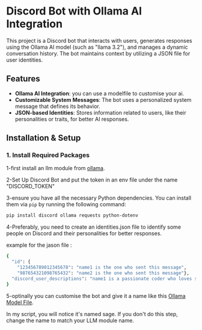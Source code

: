 # Discord Bot with Ollama AI Integration

This project is a Discord bot that interacts with users, generates responses using the Ollama AI model (such as "llama 3.2"), and manages a dynamic conversation history. The bot maintains context by utilizing a JSON file for user identities.

## Features
- **Ollama AI Integration**: you can use a modelfile to customise your ai.
- **Customizable System Messages**: The bot uses a personalized system message that defines its behavior.
- **JSON-based Identities**: Stores information related to users, like their personalities or traits, for better AI responses.


## Installation & Setup

### 1. Install Required Packages
1-first install an llm module from [ollama](https://ollama.com/search).

2-Set Up Discord Bot and put the token in an env file under the name "DISCORD_TOKEN"

3-ensure you have all the necessary Python dependencies. You can install them via `pip` by running the following command:

```bash
pip install discord ollama requests python-dotenv
```
4-Preferably, you need to create an identities.json file to identify some people on Discord and their personalities for better responses.

example for the jason file :
```bash
{
  "id": {
    "123456789012345678": "name1 is the one who sent this message",
    "987654321098765432": "name2 is the one who sent this message"},
  "discord_user_descriptions": "name1 is a passionate coder who loves solving complex problems and building cool projects. name2 is a creative artist with a strong interest in web development and user experience design."
}

```
5-optinally you can customise the bot and give it a name like this  [Ollama Model File](https://github.com/ollama/ollama/blob/main/docs/modelfile.md#message).

In my script, you will notice it's named sage. If you don't do this step, change the name to match your LLM module name.
